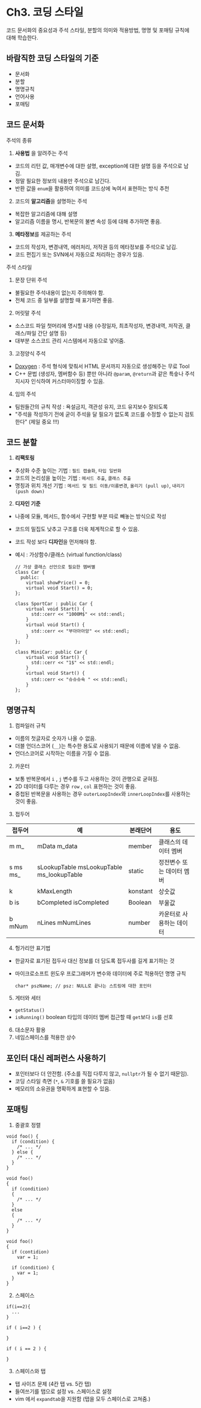 # Ch3. 코딩 스타일

코드 문서화의 중요성과 주석 스타일, 분할의 의미와 적용방법, 명명 및 포매팅 규칙에 대해 학습한다.

## 바람직한 코딩 스타일의 기준

- 문서화
- 분할
- 명명규칙
- 언어사용
- 포매팅

## 코드 문서화

주석의 종류

1. **사용법** 을 알려주는 주석

  - 코드의 리턴 값, 매개변수에 대한 설명, exception에 대한 설명 등을 주석으로 남김.
  - 정말 필요한 정보의 내용만 주석으로 남긴다.
  - 반환 값을 `enum`을 활용하여 의미를 코드상에 녹여서 표현하는 방식 추천

2. 코드의 **알고리즘**을 설명하는 주석

  - 복잡한 알고리즘에 대해 설명
  - 알고리즘 이름을 명시, 반복문의 불변 속성 등에 대해 추가하면 좋음.

3. **메타정보**를 제공하는 주석

  - 코드의 작성자, 변경내역, 에러처리, 저작권 등의 메타정보를 주석으로 남김.
  - 코드 편집기 또는 SVN에서 자동으로 처리하는 경우가 있음. 

주석 스타일

1. 문장 단위 주석

  - 불필요한 주석내용이 없는지 주의해야 함. 
  - 전체 코드 중 일부를 설명할 때 표기하면 좋음. 

2. 머릿말 주석

  - 소스코드 파일 첫머리에 명시할 내용 (수정일자, 최초작성자, 변경내역, 저작권, 클래스/파일 간단 설명 등)
  - 대부분 소스코드 관리 시스템에서 자동으로 넣어줌.

3. 고정양식 주석

  - [Doxygen](www.doxygen.org) : 주석 형식에 맞춰서 HTML 문서까지 자동으로 생성해주는 무료 Tool
  - C++ 문법 (생성자, 멤버함수 등) 뿐만 아니라 `@param`, `@return`과 같은 특숳나 주석지시자 인식하여 커스터마이징할 수 있음.

4. 임의 주석

  - 팀원들간의 규칙 작성 : 욕설금지, 객관성 유지, 코드 유지보수 잘되도록
  - "주석을 작성하기 전에 굳이 주석을 달 필요가 없도록 코드를 수정할 수 없는지 검토한다" (제일 중요 !!!)

## 코드 분할

1. **리팩토링** 

  - 추상화 수준 높이는 기법 : `필드 캡슐화`, `타입 일반화`
  - 코드의 논리성을 높이는 기법 : `메서드 추출`, `클래스 추출`
  - 명칭과 위치 개선 기법 : `메서드 및 필드 이동/이름변경`, `올리기 (pull up)`, `내리기 (push down)`

2. **디자인 기준** 

  - 나중에 모듈, 메서드, 함수에서 구현할 부분 따로 빼놓는 방식으로 작성
  - 코드의 밀집도 낮추고 구조를 더욱 체계적으로 할 수 있음.
  - 코드 작성 보다 **디자인**을 먼저해야 함.
  - 예시 : 가상함수/클래스 (virtual function/class) 

    ```
    // 가상 클래스 선언으로 필요한 멤버별 
    class Car {
      public:
        virtual showPrice() = 0;
        virtual void Start() = 0;
    };

    class SportCar : public Car {
        virtual void Start() {
          std::cerr << "1000M$" << std::endl;
        }
        virtual void Start() {
          std::cerr << "부아아아앙" << std::endl;
        }
    };

    class MiniCar: public Car {
        virtual void Start() {
          std::cerr << "1$" << std::endl;
        }
        virtual void Start() {
          std::cerr << "슈슈슈슉 " << std::endl;
        }
    };
    ```


## 명명규칙

1. 컴파일러 규칙

  - 이름의 첫글자로 숫자가 나올 수 없음.
  - 더블 언더스코어 (`__`)는 특수한 용도로 사용되기 때문에 이름에 넣을 수 없음.
  - 언더스코어로 시작하는 이름을 가질 수 없음.

2. 카운터

  - 보통 반복문에서 `i` , `j` 변수를 두고 사용하는 것이 관행으로 굳혀짐. 
  - 2D 데이터를 다루는 경우 `row` , `col` 표현하는 것이 좋음.
  - 중첩된 반복문을 사용하는 경우 `outerLoopIndex`와 `innerLoopIndex`를 사용하는 것이 좋음.

3. 접두어

| 접두어     | 예                                        | 본래단어   | 용도   |
|----------|-------------------------------------------|----------|-----|
| m m_     | mData m_data                              | member   | 클래스의 데이터 멤버 |
| s ms ms_ | sLookupTable msLookupTable ms_lookupTable | static   | 정전변수 또는 데이터 멤버 |
| k        | kMaxLength                                | konstant | 상숫값 |
| b is     | bCompleted isCompleted                    | Boolean  | 부울값  |
| b mNum   | nLines mNumLines                          | number   | 카운터로 사용하는 데이터 |


4. 헝가리안 표기법

  - 한글자로 표기된 접두사 대신 정보를 더 담도록 접두사를 길게 표기하는 것
  - 마이크로소프트 윈도우 프로그래머가 변수와 데이터에 주로 적용하던 명명 규칙

    ```
    char* pszName; // psz: NULL로 끝나는 스트링에 대한 포인터
    ```
  
5. 게터와 세터 
  - `getStatus()` 
  - `isRunning()` boolean 타입의 데이터 멤버 접근할 때 `get`보다 `is`를 선호
6. 대소문자 활용 
7. 네임스페이스를 적용한 상수

## 포인터 대신 레퍼런스 사용하기

- 포인터보다 더 안전함. (주소를 직접 다루지 않고, `nullptr`가 될 수 없기 때문임).
- 코딩 스타일 측면 (`*`, `&` 기호를 쓸 필요가 없음)
- 메모리의 소유권을 명확하게 표현할 수 있음.


## 포매팅

1. 중괄호 정렬

  ```
  void foo() {
    if (condition) {
      /* ... */
    } else {
      /* ... */
    }
  }
  ```

  ```
  void foo() 
  {
    if (condition) 
    {
      /* ... */
    } 
    else 
    {
      /* ... */
    }
  }
  ```

  ```
  void foo() 
  {
    if (contidion)
      var = 1;

    if (condition) {
      var = 1;
    }
  }
  ```

2. 스페이스

  ```
  if(i==2){
    ...
  }

  if ( i==2 ) {

  }

  if ( i == 2 ) {

  }
  ```

3. 스페이스와 탭

  - 탭 사이즈 문제 (4칸 탭 vs. 5칸 탭)
  - 들여쓰기를 탭으로 설정 vs. 스페이스로 설정
  - vim 에서 `expandtab`을 지원함 (탭을 모두 스페이스로 고쳐줌.)
